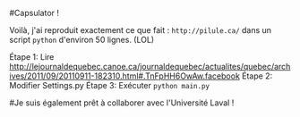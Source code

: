 #Capsulator !

Voilà, j'ai reproduit exactement ce que fait : `http://pilule.ca/` dans un script `python` d'environ 50 lignes.
(LOL)

Étape 1: Lire http://lejournaldequebec.canoe.ca/journaldequebec/actualites/quebec/archives/2011/09/20110911-182310.html#.TnFpHH6OwAw.facebook
Étape 2: Modifier Settings.py
Étape 3: Exécuter `python main.py`

#Je suis également prêt à collaborer avec l'Université Laval !
